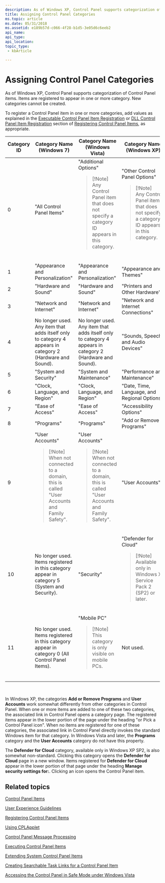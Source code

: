 ```yaml
---
description: As of Windows XP, Control Panel supports categorization of Control Panel items. Items are registered to appear in one or more category. New categories cannot be created.
title: Assigning Control Panel Categories
ms.topic: article
ms.date: 05/31/2018
ms.assetid: e189b57d-c066-4f28-b1d5-3e05d6c6eeb2
api_name: 
api_type: 
api_location: 
topic_type: 
 - kbArticle

---
```


# Assigning Control Panel Categories

As of Windows XP, Control Panel supports categorization of Control Panel items. Items are registered to appear in one or more category. New categories cannot be created.

To register a Control Panel item in one or more categories, add values as explained in the [Executable Control Panel Item Registration](registering-control-panel-items.md) or [DLL Control Panel Item Registration](registering-control-panel-items.md) section of [Registering Control Panel Items](registering-control-panel-items.md), as appropriate.




| Category ID | Category Name (Windows 7) | Category Name (Windows Vista) | Category Name (Windows XP) | 
|-------------|---------------------------|-------------------------------|----------------------------|
| 0 | "All Control Panel Items" | "Additional Options"<blockquote>[!Note]<br />Any Control Panel item that does not specify a category ID appears in this category.</blockquote><br /> | "Other Control Panel Options"<blockquote>[!Note]<br />Any Control Panel item that does not specify a category ID appears in this category.</blockquote><br /> | 
| 1 | "Appearance and Personalization" | "Appearance and Personalization" | "Appearance and Themes" | 
| 2 | "Hardware and Sound" | "Hardware and Sound" | "Printers and Other Hardware" | 
| 3 | "Network and Internet" | "Network and Internet" | "Network and Internet Connections" | 
| 4 | No longer used. Any item that adds itself only to category 4 appears in category 2 (Hardware and Sound). | No longer used. Any item that adds itself only to category 4 appears in category 2 (Hardware and Sound). | "Sounds, Speech, and Audio Devices" | 
| 5 | "System and Security" | "System and Maintenance" | "Performance and Maintenance" | 
| 6 | "Clock, Language, and Region" | "Clock, Language, and Region" | "Date, Time, Language, and Regional Options" | 
| 7 | "Ease of Access" | "Ease of Access" | "Accessibility Options" | 
| 8 | "Programs" | "Programs" | "Add or Remove Programs" | 
| 9 | "User Accounts"<blockquote>[!Note]<br />When not connected to a domain, this is called "User Accounts and Family Safety".</blockquote><br /> | "User Accounts"<blockquote>[!Note]<br />When not connected to a domain, this is called "User Accounts and Family Safety".</blockquote><br /> | "User Accounts" | 
| 10 | No longer used. Items registered in this category appear in category 5 (System and Security). | "Security" | "Defender for Cloud"<blockquote>[!Note]<br />Available only in Windows XP Service Pack 2 (SP2) or later.</blockquote><br /> | 
| 11 | No longer used. Items registered in this category appear in category 0 (All Control Panel Items). | "Mobile PC"<blockquote>[!Note]<br />This category is only visible on mobile PCs.</blockquote><br /> | Not used. | 




 

In Windows XP, the categories **Add or Remove Programs** and **User Accounts** work somewhat differently from other categories in Control Panel. When one or more items are added to one of these two categories, the associated link in Control Panel opens a category page. The registered items appear in the lower portion of the page under the heading "or Pick a Control Panel icon". When no items are registered for one of these categories, the associated link in Control Panel directly invokes the standard Windows item for that category. In Windows Vista and later, the **Programs** category and the **User Accounts** category do not have this property.

The **Defender for Cloud** category, available only in Windows XP SP2, is also somewhat non-standard. Clicking this category opens the **Defender for Cloud** page in a new window. Items registered for **Defender for Cloud** appear in the lower portion of that page under the heading **Manage security settings for:**. Clicking an icon opens the Control Panel item.

## Related topics

<dl> <dt>

[Control Panel Items](control-panel-applications.md)
</dt> <dt>

[User Experience Guidelines](user-experience-guidelines.md)
</dt> <dt>

[Registering Control Panel Items](registering-control-panel-items.md)
</dt> <dt>

[Using CPLApplet](using-cplapplet.md)
</dt> <dt>

[Control Panel Message Processing](message-processing.md)
</dt> <dt>

[Executing Control Panel Items](executing-control-panel-items.md)
</dt> <dt>

[Extending System Control Panel Items](extending-system-control-panel-items.md)
</dt> <dt>

[Creating Searchable Task Links for a Control Panel Item](creating-searchable-task-links.md)
</dt> <dt>

[Accessing the Control Panel in Safe Mode under Windows Vista](accessing-the-cp-in-safe-mode-under-vista.md)
</dt> </dl>

 

 
